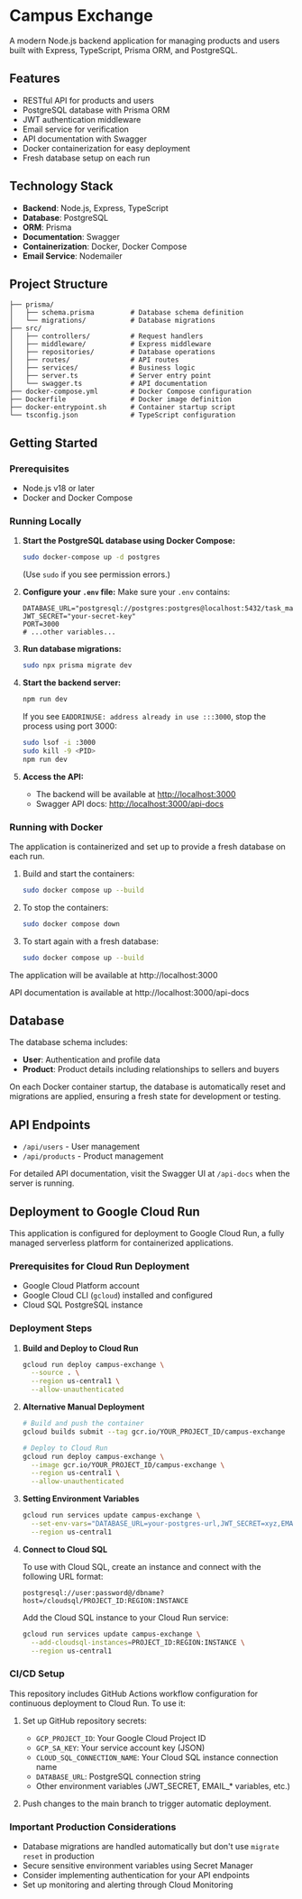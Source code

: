# Campus Exchange

A modern Node.js backend application for managing products and users built with Express, TypeScript, Prisma ORM, and PostgreSQL.

## Features

- RESTful API for products and users
- PostgreSQL database with Prisma ORM
- JWT authentication middleware
- Email service for verification
- API documentation with Swagger
- Docker containerization for easy deployment
- Fresh database setup on each run

## Technology Stack

- **Backend**: Node.js, Express, TypeScript
- **Database**: PostgreSQL
- **ORM**: Prisma
- **Documentation**: Swagger
- **Containerization**: Docker, Docker Compose
- **Email Service**: Nodemailer

## Project Structure

```
├── prisma/
│   ├── schema.prisma         # Database schema definition
│   └── migrations/           # Database migrations
├── src/
│   ├── controllers/          # Request handlers
│   ├── middleware/           # Express middleware
│   ├── repositories/         # Database operations
│   ├── routes/               # API routes
│   ├── services/             # Business logic
│   ├── server.ts             # Server entry point
│   └── swagger.ts            # API documentation
├── docker-compose.yml        # Docker Compose configuration
├── Dockerfile                # Docker image definition
├── docker-entrypoint.sh      # Container startup script
└── tsconfig.json             # TypeScript configuration
```

## Getting Started

### Prerequisites

- Node.js v18 or later
- Docker and Docker Compose

### Running Locally

1. **Start the PostgreSQL database using Docker Compose:**
   ```bash
   sudo docker-compose up -d postgres
   ```
   (Use `sudo` if you see permission errors.)

2. **Configure your `.env` file:**
   Make sure your `.env` contains:
   ```env
   DATABASE_URL="postgresql://postgres:postgres@localhost:5432/task_manager_db"
   JWT_SECRET="your-secret-key"
   PORT=3000
   # ...other variables...
   ```

3. **Run database migrations:**
   ```bash
   sudo npx prisma migrate dev
   ```

4. **Start the backend server:**
   ```bash
   npm run dev
   ```
   If you see `EADDRINUSE: address already in use :::3000`, stop the process using port 3000:
   ```bash
   sudo lsof -i :3000
   sudo kill -9 <PID>
   npm run dev
   ```

5. **Access the API:**
   - The backend will be available at [http://localhost:3000](http://localhost:3000)
   - Swagger API docs: [http://localhost:3000/api-docs](http://localhost:3000/api-docs)

### Running with Docker

The application is containerized and set up to provide a fresh database on each run.

1. Build and start the containers:
   ```bash
   sudo docker compose up --build
   ```

2. To stop the containers:
   ```bash
   sudo docker compose down
   ```

3. To start again with a fresh database:
   ```bash
   sudo docker compose up --build
   ```

The application will be available at http://localhost:3000

API documentation is available at http://localhost:3000/api-docs

## Database

The database schema includes:

- **User**: Authentication and profile data
- **Product**: Product details including relationships to sellers and buyers

On each Docker container startup, the database is automatically reset and migrations are applied, ensuring a fresh state for development or testing.

## API Endpoints

- `/api/users` - User management
- `/api/products` - Product management

For detailed API documentation, visit the Swagger UI at `/api-docs` when the server is running.

## Deployment to Google Cloud Run

This application is configured for deployment to Google Cloud Run, a fully managed serverless platform for containerized applications.

### Prerequisites for Cloud Run Deployment

- Google Cloud Platform account
- Google Cloud CLI (`gcloud`) installed and configured
- Cloud SQL PostgreSQL instance

### Deployment Steps

1. **Build and Deploy to Cloud Run**

   ```bash
   gcloud run deploy campus-exchange \
     --source . \
     --region us-central1 \
     --allow-unauthenticated
   ```

2. **Alternative Manual Deployment**

   ```bash
   # Build and push the container
   gcloud builds submit --tag gcr.io/YOUR_PROJECT_ID/campus-exchange

   # Deploy to Cloud Run
   gcloud run deploy campus-exchange \
     --image gcr.io/YOUR_PROJECT_ID/campus-exchange \
     --region us-central1 \
     --allow-unauthenticated
   ```

3. **Setting Environment Variables**

   ```bash
   gcloud run services update campus-exchange \
     --set-env-vars="DATABASE_URL=your-postgres-url,JWT_SECRET=xyz,EMAIL_USER=abc,EMAIL_PASS=123" \
     --region us-central1
   ```

4. **Connect to Cloud SQL**

   To use with Cloud SQL, create an instance and connect with the following URL format:

   ```
   postgresql://user:password@/dbname?host=/cloudsql/PROJECT_ID:REGION:INSTANCE
   ```

   Add the Cloud SQL instance to your Cloud Run service:

   ```bash
   gcloud run services update campus-exchange \
     --add-cloudsql-instances=PROJECT_ID:REGION:INSTANCE \
     --region us-central1
   ```

### CI/CD Setup

This repository includes GitHub Actions workflow configuration for continuous deployment to Cloud Run. To use it:

1. Set up GitHub repository secrets:
   - `GCP_PROJECT_ID`: Your Google Cloud Project ID
   - `GCP_SA_KEY`: Your service account key (JSON)
   - `CLOUD_SQL_CONNECTION_NAME`: Your Cloud SQL instance connection name
   - `DATABASE_URL`: PostgreSQL connection string
   - Other environment variables (JWT_SECRET, EMAIL_* variables, etc.)

2. Push changes to the main branch to trigger automatic deployment.

### Important Production Considerations

- Database migrations are handled automatically but don't use `migrate reset` in production
- Secure sensitive environment variables using Secret Manager
- Consider implementing authentication for your API endpoints
- Set up monitoring and alerting through Cloud Monitoring
